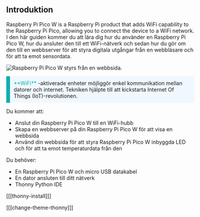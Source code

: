 ## Introduktion

Raspberry Pi Pico W is a Raspberry Pi product that adds WiFi capability to the Raspberry Pi Pico, allowing you to connect the device to a WiFi network. I den här guiden kommer du att lära dig hur du använder en Raspberry Pi Pico W, hur du ansluter den till ett WiFi-nätverk och sedan hur du gör om den till en webbserver för att styra digitala utgångar från en webbläsare och för att ta emot sensordata.

![Raspberry Pi Pico W styrs från en webbsida.](images/web-server.gif)

<p style="border-left: solid; border-width:10px; border-color: #0faeb0; background-color: aliceblue; padding: 10px;">
<span style="color: #0faeb0">**WiFi**</span> -aktiverade enheter möjliggör enkel kommunikation mellan datorer och internet. Tekniken hjälpte till att kickstarta Internet Of Things (IoT)-revolutionen.
</p>

Du kommer att:

- Anslut din Raspberry Pi Pico W till en WiFi-hubb
- Skapa en webbserver på din Raspberry Pi Pico W för att visa en webbsida
- Använd din webbsida för att styra Raspberry Pi Pico W inbyggda LED och för att ta emot temperaturdata från den

Du behöver:

- En Raspberry Pi Pico W och micro USB datakabel
- En dator ansluten till ditt nätverk
- Thonny Python IDE

[[[thonny-install]]]

[[[change-theme-thonny]]]
